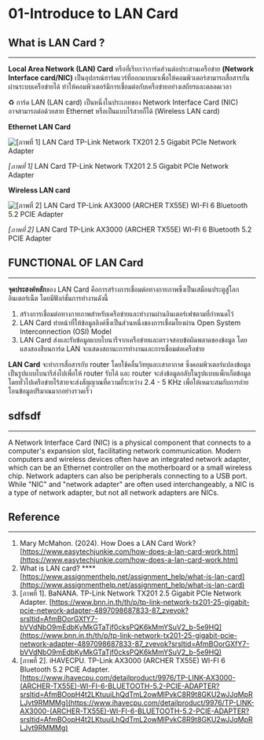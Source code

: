 # 01-Introduce to LAN Card

## What is LAN Card ?

---

**Local Area Network (LAN) Card** หรือที่เรียกว่าการ์ดส่วนต่อประสานเครือข่าย **(Network Interface card/NIC)** เป็นอุปกรณ์ฮาร์ดแวร์ที่ออกแบบมาเพื่อให้คอมพิวเตอร์สามารถสื่อสารกันผ่านระบบเครือข่ายได้ ทำให้คอมพิวเตอร์มีการเชื่อมต่อกับเครือข่ายอย่างเสถียรและตลอดเวลา

<aside>
♻️ การ์ด LAN (LAN card) เป็นหนึ่งในประเภทของ Network Interface Card (NIC) อาจสามารถต่อด้วยสาย Ethernet หรือเป็นแบบไร้สายก็ได้ (Wireless LAN card)

</aside>

**Ethernet LAN Card**

![*[ภาพที่ 1]* LAN Card TP-Link Network TX201 2.5 Gigabit PCIe Network Adapter](01-Introduce%20to%20LAN%20Card%205efda9b228a7417c907c5e43f34080aa/LanCard_ethernet.jpg)

*[ภาพที่ 1]* LAN Card TP-Link Network TX201 2.5 Gigabit PCIe Network Adapter

**Wireless LAN card**

![*[ภาพที่ 2]* LAN Card TP-Link AX3000 (ARCHER TX55E) WI-FI 6 Bluetooth 5.2 PCIE Adapter](01-Introduce%20to%20LAN%20Card%205efda9b228a7417c907c5e43f34080aa/LanCard_wireless.jpg)

*[ภาพที่ 2]* LAN Card TP-Link AX3000 (ARCHER TX55E) WI-FI 6 Bluetooth 5.2 PCIE Adapter

## FUNCTIONAL OF LAN Card

---

**จุดประสงค์หลัก**ของ LAN Card คือการสร้างการเชื่อมต่อทางกายภาพซึ่งเป็นเสมือนประตูสู่โลกอินเตอร์เน็ต โดยมีฟังก์ชั่นการทำงานดังนี้

1. สร้างการเชื่อมต่อทางกายภาพสำหรับเครือข่ายและทำงานผ่านอินเตอร์เฟซตามที่กำหนดไว้
2. LAN Card ทำหน้าที่ให้ข้อมูลลิงค์ซึ่งเป็นส่วนหนึ่งของการเชื่อมโยงผ่าน Open System Interconnection (OSI) Model
3. LAN Card ส่งและรับข้อมูลแบบไบนารีจากเครือข่ายและตรวจสอบข้อผิดพลาดของข้อมูล โดยแสงสองสีบนการ์ด LAN จะแสดงสถานะการทำงานและการเชื่อมต่อเครือข่าย

**LAN Card** จะทำการสื่อสารกับ router โดยใช้คลื่นวิทยุและเสาอากาศ ซึ่งคอมพิวเตอร์แปลงข้อมูลเป็นรูปแบบไบนารีส่งไปเพื่อให้ router รับได้ และ router จะส่งข้อมูลกลับในรูปแบบแพ็กเก็ตข้อมูล โดยทั่วไปเครือข่ายไร้สายจะส่งสัญญาณที่ความถี่ระหว่าง 2.4 - 5 KHz เพื่อให้เหมาะสมกับการถ่ายโอนข้อมูลปริมาณมากอย่างรวดเร็ว

## sdfsdf

---

A Network Interface Card (NIC) is a physical component that connects to a computer's expansion slot, facilitating network communication. Modern computers and wireless devices often have an integrated network adapter, which can be an Ethernet controller on the motherboard or a small wireless chip. Network adapters can also be peripherals connecting to a USB port. While "NIC" and "network adapter" are often used interchangeably, a NIC is a type of network adapter, but not all network adapters are NICs.

## Reference

---

1. Mary McMahon. (2024). How Does a LAN Card Work? [https://www.easytechjunkie.com/how-does-a-lan-card-work.htm](https://www.easytechjunkie.com/how-does-a-lan-card-work.htm)
2. What is LAN card? ****[https://www.assignmenthelp.net/assignment_help/what-is-lan-card](https://www.assignmenthelp.net/assignment_help/what-is-lan-card)
3. [ภาพที่ 1]. BaNANA. TP-Link Network TX201 2.5 Gigabit PCIe Network Adapter. [https://www.bnn.in.th/th/p/tp-link-network-tx201-25-gigabit-pcie-network-adapter-4897098687833-87_zvevok?srsltid=AfmBOorGXfY7-bVVdNbO9mEdbKyMkGTaTjf0cksPQK6kMmYSuV2_b-5e9HQ](https://www.bnn.in.th/th/p/tp-link-network-tx201-25-gigabit-pcie-network-adapter-4897098687833-87_zvevok?srsltid=AfmBOorGXfY7-bVVdNbO9mEdbKyMkGTaTjf0cksPQK6kMmYSuV2_b-5e9HQ)
4. [ภาพที่ 2]. iHAVECPU. TP-Link AX3000 (ARCHER TX55E) WI-FI 6 Bluetooth 5.2 PCIE Adapter. [https://www.ihavecpu.com/detailproduct/9976/TP-LINK-AX3000-(ARCHER-TX55E)-WI-FI-6-BLUETOOTH-5.2-PCIE-ADAPTER?srsltid=AfmBOopH4t2LKtuuiLhQdTmL2owMlPvkC8R9t8GKU2wJJqMpRLJvt9RMMMg](https://www.ihavecpu.com/detailproduct/9976/TP-LINK-AX3000-(ARCHER-TX55E)-WI-FI-6-BLUETOOTH-5.2-PCIE-ADAPTER?srsltid=AfmBOopH4t2LKtuuiLhQdTmL2owMlPvkC8R9t8GKU2wJJqMpRLJvt9RMMMg)